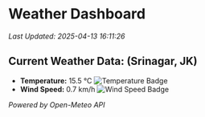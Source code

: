 
# Weather Dashboard

_Last Updated: 2025-04-13 16:11:26_

## Current Weather Data: (Srinagar, JK)
- **Temperature:** 15.5 °C ![Temperature Badge](https://img.shields.io/badge/Temperature-Low%20Temp-blue)
- **Wind Speed:** 0.7 km/h ![Wind Speed Badge](https://img.shields.io/badge/Wind%20Speed-Light%20Wind-blue)

*Powered by Open-Meteo API*
